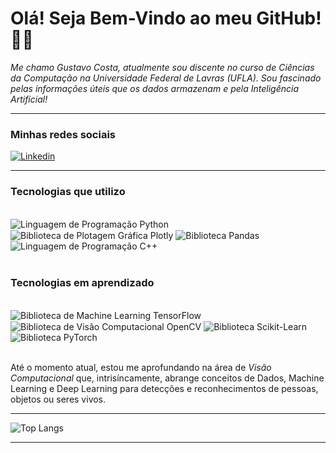 # Olá! Seja Bem-Vindo ao meu GitHub! 🙋‍♂️

*Me chamo Gustavo Costa, atualmente sou discente no curso de Ciências da Computação na Universidade Federal de Lavras (UFLA). Sou fascinado pelas informações úteis que os dados armazenam e pela Inteligência Artificial!*

****
### Minhas redes sociais
[![Linkedin](https://img.shields.io/badge/LinkedIn-0077B5?style=for-the-badge&logo=linkedin&logoColor=white)](www.linkedin.com/in/gustavocosta07)

****
### Tecnologias que utilizo
<div style="display: inline_block"><br/>
  <img align="center" alt="Linguagem de Programação Python" src="https://img.shields.io/badge/Python-3776AB?style=for-the-badge&logo=python&logoColor=white">
  <img align="center" alt="Biblioteca de Plotagem Gráfica Plotly" src="https://img.shields.io/badge/Plotly-%233F4F75.svg?style=for-the-badge&logo=plotly&logoColor=white">
  <img align="center" alt="Biblioteca Pandas" src="https://img.shields.io/badge/pandas-%23150458.svg?style=for-the-badge&logo=pandas&logoColor=white">
  <img align="center" alt="Linguagem de Programação C++" src="https://img.shields.io/badge/C%2B%2B-00599C?style=for-the-badge&logo=c%2B%2B&logoColor=white">
</div><br/>

### Tecnologias em aprendizado
<div style="display: inline_block"><br/>
  <img align="center" alt="Biblioteca de Machine Learning TensorFlow" src="https://img.shields.io/badge/TensorFlow-FF6F00?style=for-the-badge&logo=tensorflow&logoColor=white">
  <img align="center" alt="Biblioteca de Visão Computacional OpenCV" src="https://img.shields.io/badge/opencv-%23white.svg?style=for-the-badge&logo=opencv&logoColor=white">
  <img align="center" alt="Biblioteca Scikit-Learn" src="https://img.shields.io/badge/scikit--learn-%23F7931E.svg?style=for-the-badge&logo=scikit-learn&logoColor=white">
  <img align="center" alt="Biblioteca PyTorch" src="https://img.shields.io/badge/PyTorch-%23EE4C2C.svg?style=for-the-badge&logo=PyTorch&logoColor=white">
</div><br/>

Até o momento atual, estou me aprofundando na área de *Visão Computacional* que, intrisíncamente, abrange conceitos de Dados, Machine Learning e Deep Learning para detecções e reconhecimentos de pessoas, objetos ou seres vivos.

****

![Top Langs](https://github-readme-stats.vercel.app/api/top-langs/?username=gustavocosta9&hide_progress=true&layout=pie)

****
